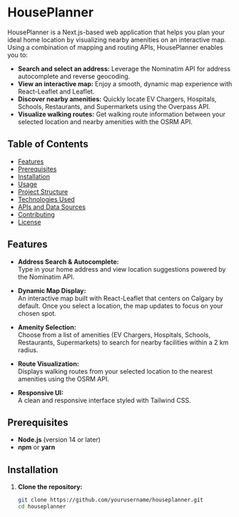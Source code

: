 # HousePlanner

HousePlanner is a Next.js-based web application that helps you plan your ideal home location by visualizing nearby amenities on an interactive map. Using a combination of mapping and routing APIs, HousePlanner enables you to:

- **Search and select an address:** Leverage the Nominatim API for address autocomplete and reverse geocoding.
- **View an interactive map:** Enjoy a smooth, dynamic map experience with React-Leaflet and Leaflet.
- **Discover nearby amenities:** Quickly locate EV Chargers, Hospitals, Schools, Restaurants, and Supermarkets using the Overpass API.
- **Visualize walking routes:** Get walking route information between your selected location and nearby amenities with the OSRM API.

## Table of Contents

- [Features](#features)
- [Prerequisites](#prerequisites)
- [Installation](#installation)
- [Usage](#usage)
- [Project Structure](#project-structure)
- [Technologies Used](#technologies-used)
- [APIs and Data Sources](#apis-and-data-sources)
- [Contributing](#contributing)
- [License](#license)

## Features

- **Address Search & Autocomplete:**  
  Type in your home address and view location suggestions powered by the Nominatim API.

- **Dynamic Map Display:**  
  An interactive map built with React-Leaflet that centers on Calgary by default. Once you select a location, the map updates to focus on your chosen spot.

- **Amenity Selection:**  
  Choose from a list of amenities (EV Chargers, Hospitals, Schools, Restaurants, Supermarkets) to search for nearby facilities within a 2 km radius.

- **Route Visualization:**  
  Displays walking routes from your selected location to the nearest amenities using the OSRM API.

- **Responsive UI:**  
  A clean and responsive interface styled with Tailwind CSS.

## Prerequisites

- **Node.js** (version 14 or later)
- **npm** or **yarn**

## Installation

1. **Clone the repository:**

   ```bash
   git clone https://github.com/yourusername/houseplanner.git
   cd houseplanner

